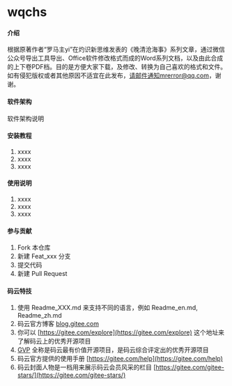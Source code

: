 # wqchs

#### 介绍
根据原著作者“罗马主yi”在灼识新思维发表的《晚清沧海事》系列文章，通过微信公众号导出工具导出、Office软件修改格式而成的Word系列文档，以及由此合成的上下卷PDF档。目的是方便大家下载，及修改、转换为自己喜欢的格式和文件。如有侵犯版权或者其他原因不适宜在此发布，请邮件通知mrerror@qq.com，谢谢。

#### 软件架构
软件架构说明


#### 安装教程

1.  xxxx
2.  xxxx
3.  xxxx

#### 使用说明

1.  xxxx
2.  xxxx
3.  xxxx

#### 参与贡献

1.  Fork 本仓库
2.  新建 Feat_xxx 分支
3.  提交代码
4.  新建 Pull Request


#### 码云特技

1.  使用 Readme\_XXX.md 来支持不同的语言，例如 Readme\_en.md, Readme\_zh.md
2.  码云官方博客 [blog.gitee.com](https://blog.gitee.com)
3.  你可以 [https://gitee.com/explore](https://gitee.com/explore) 这个地址来了解码云上的优秀开源项目
4.  [GVP](https://gitee.com/gvp) 全称是码云最有价值开源项目，是码云综合评定出的优秀开源项目
5.  码云官方提供的使用手册 [https://gitee.com/help](https://gitee.com/help)
6.  码云封面人物是一档用来展示码云会员风采的栏目 [https://gitee.com/gitee-stars/](https://gitee.com/gitee-stars/)
